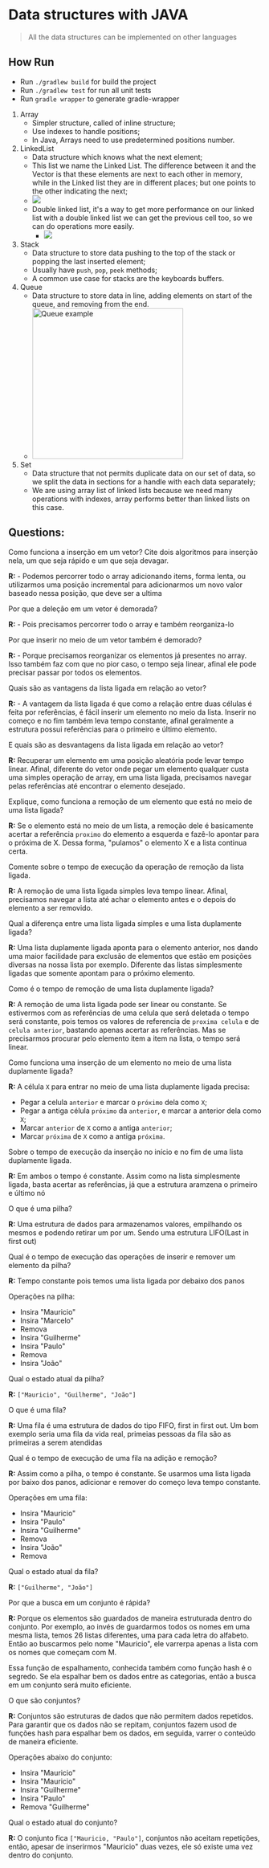 # Data structures with JAVA

> All the data structures can be implemented on other languages

## How Run

- Run `./gradlew build` for build the project
- Run `./gradlew test` for run all unit tests
- Run `gradle wrapper` to generate gradle-wrapper

1. Array
    - Simpler structure, called of inline structure;
    - Use indexes to handle positions;
    - In Java, Arrays need to use predetermined positions number.
2. LinkedList
   - Data structure which knows what the next element;
   - This list we name the Linked List. The difference between it and the Vector is that these elements are
     next to each other in memory, while in the Linked list they are in different places;
     but one points to the other indicating the next;
   - ![](./images/linked-list.png)
   - Double linked list, it's a way to get more performance on our linked list with a double linked list
    we can get the previous cell too, so we can do operations more easily.
        - ![](./images/double-linked-list.png) 
3. Stack
    - Data structure to store data pushing to the top of the stack or popping the last inserted element;
    - Usually have `push`, `pop`, `peek` methods;
    - A common use case for stacks are the keyboards buffers.
4. Queue
    - Data structure to store data in line, adding elements on start of the queue, and removing from the end.
    - <img src="https://upload.wikimedia.org/wikipedia/commons/thumb/3/34/Fifo_queue.svg/1112px-Fifo_queue.svg.png" width="300px" alt="Queue example"/>
5. Set
    - Data structure that not permits duplicate data on our set of data, so we split the data in sections for a handle with each data separately;
    - We are using array list of linked lists because we need many operations with indexes, array performs better than linked lists on this case.
   
## Questions:

Como funciona a inserção em um vetor? Cite dois algoritmos para inserção nela, um que seja rápido e um que seja devagar.

**R:** - Podemos percorrer todo o array adicionando items, forma lenta, ou utilizarmos uma posição incremental para adicionarmos um novo valor baseado nessa posição, que deve ser a ultima

Por que a deleção em um vetor é demorada?

**R:** - Pois precisamos percorrer todo o array e também reorganiza-lo

Por que inserir no meio de um vetor também é demorado?

**R:** - Porque precisamos reorganizar os elementos já presentes no array. Isso também faz com que no pior caso, o tempo seja linear, afinal ele pode precisar passar por todos os elementos.

Quais são as vantagens da lista ligada em relação ao vetor?

**R:** - A vantagem da lista ligada é que como a relação entre duas células é feita por referências, é fácil
inserir um elemento no meio da lista. Inserir no começo e no fim também leva tempo constante, afinal geralmente
a estrutura possui referências para o primeiro e último elemento.

E quais são as desvantagens da lista ligada em relação ao vetor?

**R:** Recuperar um elemento em uma posição aleatória pode levar tempo linear. Afinal, diferente do vetor
onde pegar um elemento qualquer custa uma simples operação de array, em uma lista ligada, precisamos navegar pelas
referências até encontrar o elemento desejado.

Explique, como funciona a remoção de um elemento que está no meio de uma lista ligada?

**R:** Se o elemento está no meio de um lista, a remoção dele é basicamente acertar a referência `proximo`
do elemento a esquerda e fazê-lo apontar para o próxima de X. Dessa forma, "pulamos" o elemento X
e a lista continua certa.

Comente sobre o tempo de execução da operação de remoção da lista ligada.

**R:** A remoção de uma lista ligada simples leva tempo linear. Afinal, precisamos navegar a lista até achar
o elemento antes e o depois do elemento a ser removido.

Qual a diferença entre uma lista ligada simples e uma lista duplamente ligada?

**R:** Uma lista duplamente ligada aponta para o elemento anterior, 
nos dando uma maior facilidade para exclusão de elementos que estão em posições diversas na nossa lista por exemplo.
Diferente das listas simplesmente ligadas que somente apontam para o próximo elemento.

Como é o tempo de remoção de uma lista duplamente ligada?

**R:** A remoção de uma lista ligada pode ser linear ou constante. Se estivermos com as referências de uma celula que será deletada
o tempo será constante, pois temos os valores de referencia de `proxima celula` e de `celula anterior`, bastando
apenas acertar as referências. Mas se precisarmos procurar pelo elemento item a item na lista, o tempo será linear.

Como funciona uma inserção de um elemento no meio de uma lista duplamente ligada?

**R:** A célula `X` para entrar no meio de uma lista duplamente ligada precisa:

- Pegar a celula `anterior` e marcar o `próximo` dela como `X`;
- Pegar a antiga célula `próximo` da `anterior`, e marcar a anterior dela como `X`;
- Marcar `anterior` de `X` como a antiga `anterior`;
- Marcar `próxima` de `X` como a antiga `próxima`.

Sobre o tempo de execução da inserção no início e no fim de uma lista duplamente ligada.

**R:** Em ambos o tempo é constante. Assim como na lista simplesmente ligada, basta acertar as referências, já
que a estrutura aramzena o primeiro e último nó

O que é uma pilha?

**R:** Uma estrutura de dados para armazenamos valores, empilhando os mesmos e podendo retirar um por um. Sendo uma estrutura
LIFO(Last in first out)

Qual é o tempo de execução das operações de inserir e remover um elemento da pilha?

**R:** Tempo constante pois temos uma lista ligada por debaixo dos panos

Operações na pilha:

- Insira "Mauricio"
- Insira "Marcelo"
- Remova
- Insira "Guilherme"
- Insira "Paulo"
- Remova
- Insira "João"

Qual o estado atual da pilha?

**R:** `["Mauricio", "Guilherme", "João"]`

O que é uma fila?

**R:** Uma fila é uma estrutura de dados do tipo FIFO, first in first out. Um bom exemplo seria uma fila da vida real,
primeias pessoas da fila são as primeiras a serem atendidas

Qual é o tempo de execução de uma fila na adição e remoção?

**R:** Assim como a pilha, o tempo é constante. Se usarmos uma lista ligada por baixo dos panos, adicionar e remover do começo
leva tempo constante.

Operações em uma fila:

- Insira "Mauricio"
- Insira "Paulo"
- Insira "Guilherme"
- Remova
- Insira "João"
- Remova

Qual o estado atual da fila?

**R:** `["Guilherme", "João"]`

Por que a busca em um conjunto é rápida?

**R:** Porque os elementos são guardados de maneira estruturada dentro do conjunto. Por exemplo, ao invés de guardarmos todos os nomes
em uma mesma lista, temos 26 listas diferentes, uma para cada letra do alfabeto. Então ao buscarmos pelo nome "Mauricio",
ele varrerpa apenas a lista com os nomes que começam com M.

Essa função de espalhamento, conhecida também como função hash é o segredo. Se ela espalhar bem os dados entre as categorias,
então a busca em um conjunto será muito eficiente.

O que são conjuntos?

**R:** Conjuntos são estruturas de dados que não permitem dados repetidos. Para garantir que os dados não se repitam, 
conjuntos fazem usod de funções hash para espalhar bem os dados, em seguida, varrer o conteúdo de maneira eficiente.

Operações abaixo do conjunto:

- Insira "Mauricio"
- Insira "Mauricio"
- Insira "Guilherme"
- Insira "Paulo"
- Remova "Guilherme"

Qual o estado atual do conjunto?

**R:** O conjunto fica `["Mauricio, "Paulo"]`, conjuntos não aceitam repetições, então, apesar de inserirmos "Mauricio" 
duas vezes, ele só existe uma vez dentro do conjunto.
